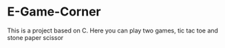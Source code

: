 # E-Game-Corner
This is a project based on C. Here you can play two games, tic tac toe and stone paper scissor
